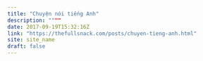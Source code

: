 ```yaml
---
title: "Chuyện nói tiếng Anh"
description: """"
date: 2017-09-19T15:32:16Z
link: "https://thefullsnack.com/posts/chuyen-tieng-anh.html"
site: site_name
draft: false
---
```


